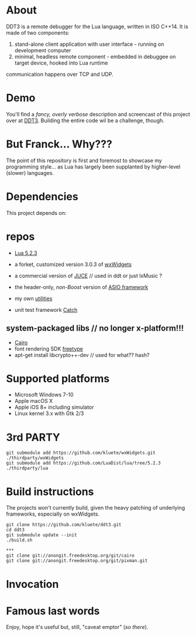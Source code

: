# About

DDT3 is a remote debugger for the Lua language, written in ISO C++14. It is made of two components:

1. stand-alone client application with user interface - running on development computer
2. minimal, headless remote component - embedded in debuggee on target device, hooked into Lua runtime

communication happens over TCP and UDP.


# Demo

You'll find a *fancy, overly verbose* description and screencast of this project over at [DDT3](http://www.laufenberg.ch/ddt3). Building the entire code wil be a challenge, though.


# But Franck... Why???

The point of this repository is first and foremost to showcase my programming style... as Lua has largely been supplanted by higher-level (slower) languages.


# Dependencies

This project depends on:

# repos

* [Lua 5.2.3](https://github.com/LuaDist/lua/tree/5.2.3)
* a forket, customized version 3.0.3 of [wxWidgets](https://github.com/kluete/wxWidgets.git)
* a commercial version of [JUCE](https://github.com/WeAreROLI/JUCE.git)							// used in ddt or just lxMusic ?

* the header-only, _non-Boost_ version of [ASIO framework](http://www.think-async.com)
* my own [utilities](https://github.com/kluete/lxUtils.git)
* unit test framework [Catch](https://github.com/philsquared/Catch.git)

## system-packaged libs																// no longer x-platform!!!
* [Cairo](https://www.cairographics.org)
* font rendering SDK [freetype](https://git.sv.gnu.org/freetype/freetype2.git)
* apt-get install libcrypto++-dev													// used for what?? hash?


# Supported platforms

* Microsoft Windows 7-10
* Apple macOS X
* Apple iOS 8+ including simulator
* Linux kernel 3.x with Gtk 2/3 


# 3rd PARTY

```
git submodule add https://github.com/kluete/wxWidgets.git ./thirdparty/wxWidgets
git submodule add https://github.com/LuaDist/lua/tree/5.2.3 ./thirdparty/lua

```

# Build instructions

The projects won't currently build, given the heavy patching of underlying frameworks, especially on wxWidgets.




```
git clone https://github.com/kluete/ddt3.git
cd ddt3
git submodule update --init
./build.sh

***
git clone git://anongit.freedesktop.org/git/cairo
git clone git://anongit.freedesktop.org/git/pixman.git

```

# Invocation


# Famous last words

Enjoy, hope it's useful but, still, "caveat emptor" (_so there_).


